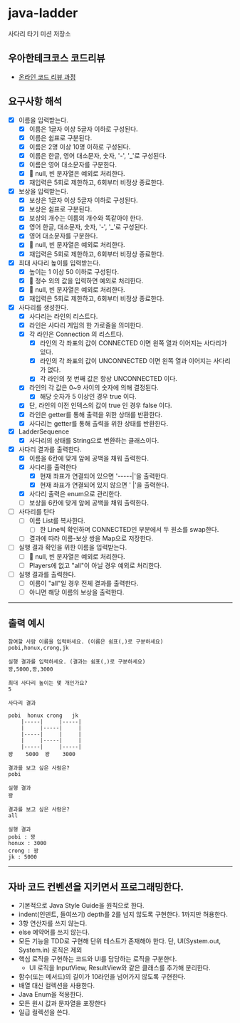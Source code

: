 # java-ladder

사다리 타기 미션 저장소

## 우아한테크코스 코드리뷰

- [온라인 코드 리뷰 과정](https://github.com/woowacourse/woowacourse-docs/blob/master/maincourse/README.md)

## 요구사항 해석

- [x] 이름을 입력받는다.
  - [x] 이름은 1글자 이상 5글자 이하로 구성된다.
  - [x] 이름은 쉼표로 구분된다.
  - [x] 이름은 2명 이상 10명 이하로 구성된다.
  - [x] 이름은 한글, 영어 대소문자, 숫자, '-', '_'로 구성된다.
  - [x] 이름은 영어 대소문자를 구분한다.
  - [x] 👀 null, 빈 문자열은 예외로 처리한다.
  - [x] 재입력은 5회로 제한하고, 6회부터 비정상 종료한다.

- [x] 보상을 입력받는다.
  - [x] 보상은 1글자 이상 5글자 이하로 구성된다.
  - [x] 보상은 쉼표로 구분된다.
  - [x] 보상의 개수는 이름의 개수와 똑같아야 한다.
  - [x] 영어 한글, 대소문자, 숫자, '-', '_'로 구성된다.
  - [x] 영어 대소문자를 구분한다.
  - [x] 👀 null, 빈 문자열은 예외로 처리한다.
  - [x] 재입력은 5회로 제한하고, 6회부터 비정상 종료한다.

- [x] 최대 사다리 높이를 입력받는다.
  - [x] 높이는 1 이상 50 이하로 구성된다.
  - [x] 👀 정수 외의 값을 입력하면 예외로 처리한다.
  - [x] 👀 null, 빈 문자열은 예외로 처리한다.
  - [x] 재입력은 5회로 제한하고, 6회부터 비정상 종료한다.

- [x] 사다리를 생성한다.
  - [x] 사다리는 라인의 리스트다.
  - [x] 라인은 사다리 게임의 한 가로줄을 의미한다.
  - [x] 각 라인은 Connection 의 리스트다.
    - [x] 라인의 각 좌표의 값이 CONNECTED 이면 왼쪽 열과 이어지는 사다리가 있다.
    - [x] 라인의 각 좌표의 값이 UNCONNECTED 이면 왼쪽 열과 이어지는 사다리가 없다.
    - [x] 각 라인의 첫 번째 값은 항상 UNCONNECTED 이다.
  - [x] 라인의 각 값은 0~9 사이의 숫자에 의해 결정된다.
    - [x] 해당 숫자가 5 이상인 경우 true 이다.
  - [x] 단, 라인의 이전 인덱스의 값이 true 인 경우 false 이다.
  - [x] 라인은 getter를 통해 출력을 위한 상태를 반환한다.
  - [x] 사다리는 getter를 통해 출력을 위한 상태를 반환한다.

- [x] LadderSequence
  - [x] 사다리의 상태를 String으로 변환하는 클래스이다.
 
- [x] 사다리 결과를 출력한다.
  - [x] 이름을 6칸에 맞게 앞에 공백을 채워 출력한다.
  - [x] 사다리를 출력한다
    - [x] 현재 좌표가 연결되어 있으면 '-----|'을 출력한다.
    - [x] 현재 좌표가 연결되어 있지 않으면 '     |'을 출력한다.
  - [x] 사다리 출력은 enum으로 관리한다.
  - [ ] 보상을 6칸에 맞게 앞에 공백을 채워 출력한다.

- [ ] 사다리를 탄다
  - [ ] 이름 List를 복사한다.
    - [ ] 한 Line씩 확인하며 CONNECTED인 부분에서 두 원소를 swap한다.
  - [ ] 결과에 따라 이름-보상 쌍을 Map으로 저장한다.

- [ ] 실행 결과 확인을 위한 이름을 입력받는다.
  - [ ] 👀 null, 빈 문자열은 예외로 처리한다.
  - [ ] Players에 없고 "all"이 아닐 경우 예외로 처리한다.

- [ ] 실행 결과를 출력한다.
  - [ ] 이름이 "all"일 경우 전체 결과를 출력한다.
  - [ ] 아니면 해당 이름의 보상을 출력한다.

---

## 출력 예시
```
참여할 사람 이름을 입력하세요. (이름은 쉼표(,)로 구분하세요)
pobi,honux,crong,jk

실행 결과를 입력하세요. (결과는 쉼표(,)로 구분하세요)
꽝,5000,꽝,3000

최대 사다리 높이는 몇 개인가요?
5

사다리 결과

pobi  honux crong   jk
    |-----|     |-----|
    |     |-----|     |
    |-----|     |     |
    |     |-----|     |
    |-----|     |-----|
꽝    5000  꽝    3000

결과를 보고 싶은 사람은?
pobi

실행 결과
꽝

결과를 보고 싶은 사람은?
all

실행 결과
pobi : 꽝
honux : 3000
crong : 꽝
jk : 5000
```

---

## 자바 코드 컨벤션을 지키면서 프로그래밍한다.
- 기본적으로 Java Style Guide을 원칙으로 한다.
- indent(인덴트, 들여쓰기) depth를 2를 넘지 않도록 구현한다. 1까지만 허용한다.
- 3항 연산자를 쓰지 않는다.
- else 예약어를 쓰지 않는다.
- 모든 기능을 TDD로 구현해 단위 테스트가 존재해야 한다. 단, UI(System.out, System.in) 로직은 제외
- 핵심 로직을 구현하는 코드와 UI를 담당하는 로직을 구분한다.
  - UI 로직을 InputView, ResultView와 같은 클래스를 추가해 분리한다.
- 함수(또는 메서드)의 길이가 10라인을 넘어가지 않도록 구현한다.
- 배열 대신 컬렉션을 사용한다.
- Java Enum을 적용한다.
- 모든 원시 값과 문자열을 포장한다
- 일급 컬렉션을 쓴다.
